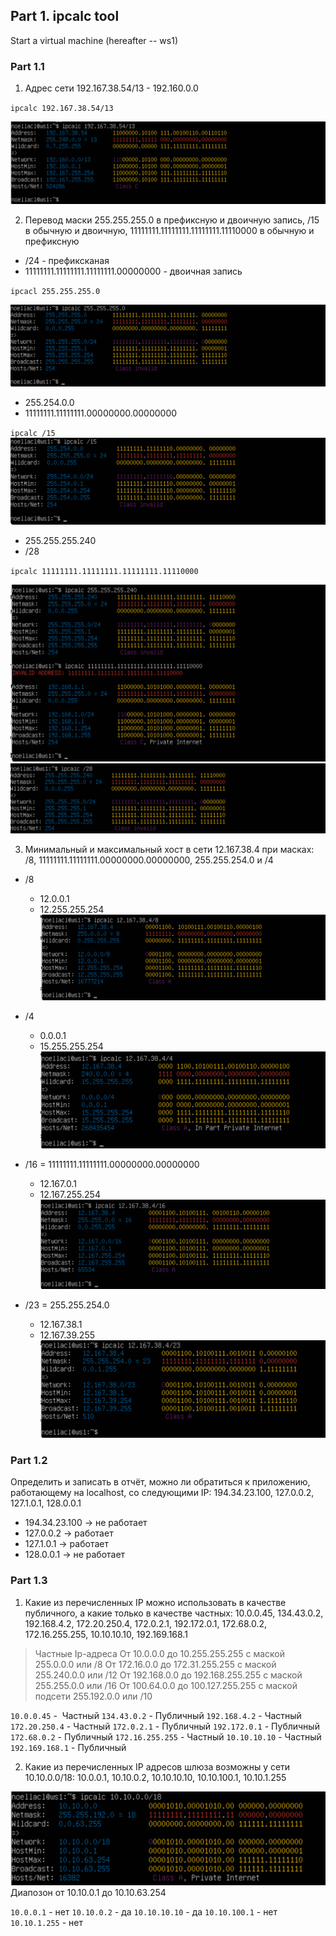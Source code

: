 ## Part 1. ipcalc tool

Start a virtual machine (hereafter -- ws1)

### Part 1.1

1. Адрес сети 192.167.38.54/13 - 192.160.0.0

``ipcalc 192.167.38.54/13``

![ipcalc 192.167.38.54/13](img/ipcalc.png)

2. Перевод маски 255.255.255.0 в префиксную и двоичную запись, /15 в обычную и двоичную, 11111111.11111111.11111111.11110000 в обычную и префиксную

- /24 - префиксканая 
- 11111111.11111111.11111111.00000000 - двоичная запись

``ipcacl 255.255.255.0``

![ipcacl 255.255.255.0](img/ipcalc2.png)

- 255.254.0.0
- 11111111.11111111.00000000.00000000

``ipcalc /15``
![ipcalc /15](img/ipcalc3.png)

- 255.255.255.240
- /28

``ipcalc 11111111.11111111.11111111.11110000``

![ipcalc 11111111.11111111.11111111.11110000](img/ipcalc4.png)
![ipcalc 11111111.11111111.11111111.11110000](img/ipcalc5.png)

3. Минимальный и максимальный хост в сети 12.167.38.4 при масках: /8, 11111111.11111111.00000000.00000000, 255.255.254.0 и /4

- /8
    - 12.0.0.1
    - 12.255.255.254
![ipcalc](img/ipcalc6.png)

- /4
    - 0.0.0.1
    - 15.255.255.254
![ipcalc](img/ipcalc7.png)

- /16 = 11111111.11111111.00000000.00000000
    - 12.167.0.1
    - 12.167.255.254
![ipcalc](img/ipcalc8.png)

- /23 = 255.255.254.0
    - 12.167.38.1
    - 12.167.39.255
![ipcalc](img/ipcalc9.png)

### Part 1.2

Определить и записать в отчёт, можно ли обратиться к приложению, работающему на localhost, со следующими IP: 194.34.23.100, 127.0.0.2, 127.1.0.1, 128.0.0.1

- 194.34.23.100 -> не работает
- 127.0.0.2 -> работает
- 127.1.0.1 -> работает
- 128.0.0.1 -> не работает

### Part 1.3

1. Какие из перечисленных IP можно использовать в качестве публичного, а какие только в качестве частных: 10.0.0.45, 134.43.0.2, 192.168.4.2, 172.20.250.4, 172.0.2.1, 192.172.0.1, 172.68.0.2, 172.16.255.255, 10.10.10.10, 192.169.168.1

>Частные Ip-адреса
>От 10.0.0.0 до 10.255.255.255 с маской 255.0.0.0 или /8
>От 172.16.0.0 до 172.31.255.255 с маской 255.240.0.0 или /12
>От 192.168.0.0 до 192.168.255.255 с маской 255.255.0.0 или /16
>От 100.64.0.0 до 100.127.255.255 с маской подсети 255.192.0.0 или /10

``10.0.0.45`` -  Частный
``134.43.0.2`` - Публичный
``192.168.4.2`` - Частный
``172.20.250.4`` - Частный 
``172.0.2.1`` - Публичный
``192.172.0.1`` - Публичный
``172.68.0.2`` - Публичный
``172.16.255.255`` - Частный
``10.10.10.10`` - Частный
``192.169.168.1`` - Публичный


2. Какие из перечисленных IP адресов шлюза возможны у сети 10.10.0.0/18: 10.0.0.1, 10.10.0.2, 10.10.10.10, 10.10.100.1, 10.10.1.255

![ipalc](img/1.3.png)
Диапозон от 10.10.0.1 до 10.10.63.254

``10.0.0.1`` - нет
``10.10.0.2`` - да
``10.10.10.10`` - да
``10.10.100.1`` - нет
``10.10.1.255`` - нет

